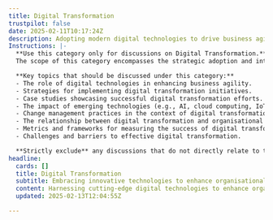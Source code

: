```yaml
---
title: Digital Transformation
trustpilot: false
date: 2025-02-11T10:17:24Z
description: Adopting modern digital technologies to drive business agility and innovation.
Instructions: |-
  **Use this category only for discussions on Digital Transformation.**  
  The scope of this category encompasses the strategic adoption and integration of modern digital technologies to enhance business agility, foster innovation, and improve operational efficiency. It focuses on how organisations can leverage digital tools and methodologies to transform their processes, culture, and customer engagement.

  **Key topics that should be discussed under this category:**
  - The role of digital technologies in enhancing business agility.
  - Strategies for implementing digital transformation initiatives.
  - Case studies showcasing successful digital transformation efforts.
  - The impact of emerging technologies (e.g., AI, cloud computing, IoT) on business operations.
  - Change management practices in the context of digital transformation.
  - The relationship between digital transformation and organisational culture.
  - Metrics and frameworks for measuring the success of digital transformation.
  - Challenges and barriers to effective digital transformation.

  **Strictly exclude** any discussions that do not directly relate to the strategic use of digital technologies for business transformation, such as general technology trends without a focus on agility or innovation, or unrelated business practices that do not involve digital tools or methodologies.
headline:
  cards: []
  title: Digital Transformation
  subtitle: Embracing innovative technologies to enhance organisational responsiveness and foster continuous improvement.
  content: Harnessing cutting-edge digital technologies to enhance organisational adaptability and stimulate innovation. Posts should explore the integration of data-driven decision-making, process optimisation, and customer-centric approaches, while addressing the challenges of complexity and fostering a culture of continuous learning and improvement.
  updated: 2025-02-13T12:04:55Z

---
```


